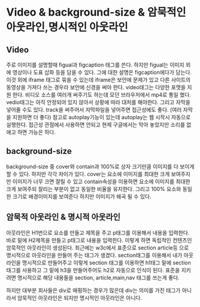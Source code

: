 # Video & background-size & 암묵적인 아웃라인,명시적인 아웃라인


## Video 

주로 이미지를 설명할때 figual과 figcaption 태그를 쓴다. 하지만 figual는 이미지 외에 영상이나
도표 삽화 등을 담을 수 있다. 그에 대한 설명은 figcaption에다가 담는다. 
이것 외에 iframe 태그로 묶을 수 있는데 iframe은 보안에 문제가 있고 다른 사이트의 동영상을 가져다 쓰는 경우라 보안에 신경을 써야 한다.
video태그는 다양한 포맷을 지원 한다. 비디오 소스를 여러개 써주기도 하는데 모던 브라우저에서 mp4로 통일 했다. vedio태그는 아직 안정되어 있지 않아서 상황에 따라 대처를 해야한다.
그리고 자막을 넣어줄 수도 있다. track을 써주어서 자막파일을 넣어주면 접근성에도 좋다. (여러 자막을 지원하면 더 좋다)
참고로 autoplay기능이 있는데 autoplay는 웹 시작시 자동으로 실행한다. 접근성 관점에서 사용하면 안되고 현제 구글에서는 막아 놓았지만 소리를 없애고 하면 가능은 하다.

## background-size 

background-size 중 cover와 contain과 100%로 상자 크기만큼 이미지를 다 보이게 할 수 있다.
하지만 각각 차이가 있다. cover는 요소에 이미지를 최대한 크게 보여주지만 이미지가 너무 크면 잘릴 수 있고 contain속성을 이용하면 요소에 이미지를 최대한 크게 보여주되 잘리는 부분이 없고 동일한 비율을 유지한다. 그리고 100% 요소와 동일한 크기로 배경이미지를 보여준다 하지만 이미지가 왜곡 될 수 있다.

## 암묵적 아웃라인 & 명시적 아웃라인

아웃라인은 H1번으로 요소를 만들고 제목을 주고 p태그를 이용해서 내용을 입력한다.
바로 밑에 H2제목을 만들고 p태그로 내용을 입력한다. 이렇게 하면 독립적인 컨텐츠인  암묵적인 아웃라인이 생성된다.  최근에는 w3c에서 표준으로 section article등 으로 명시적으로 아웃라인을 만들어 주는 태그가 생겼다. section태그를 이용해서 내가 아웃라인을 명시적으로 만들어주고 이렇게 section 태그를 이용하면 h1태그 밑에 section 태그를  사용하고 그 밑에 h3을 만들어주어도 h2로 
자동으로 인식이 된다. 표준을 지키려면 명시적으로 해당 내용들을 section, article,main,nav 태그를 쓰는게 좋다. 

하지만 대부분 회사들은 div로 매핑하는 경우가 많은데 div는 의미를 가진 태그가 아니라서 암묵적인 아웃라인은 되지만 명시적인 아웃라인은 아니다.
